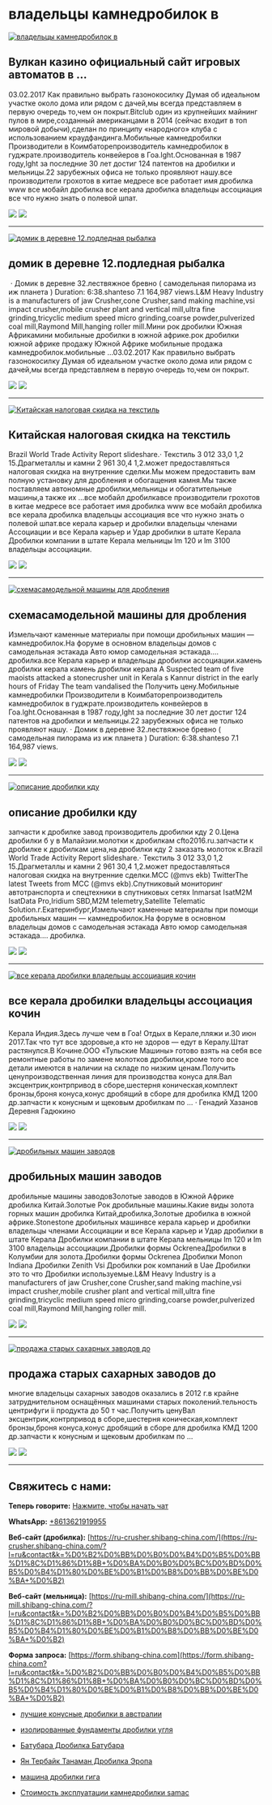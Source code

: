 # владельцы камнедробилок в

<a href="https://swt.shibang-china.com/?l=ru&img&k=%D0%B2%D0%BB%D0%B0%D0%B4%D0%B5%D0%BB%D1%8C%D1%86%D1%8B+%D0%BA%D0%B0%D0%BC%D0%BD%D0%B5%D0%B4%D1%80%D0%BE%D0%B1%D0%B8%D0%BB%D0%BE%D0%BA+%D0%B2" target="_blank">![владельцы камнедробилок в](http://static.shibang-china.com/all-800x300/1247.jpg)</a>

## Вулкан казино официальный сайт игровых автоматов в …
03.02.2017 Как правильно выбрать газонокосилку Думая об идеальном участке около дома или рядом с дачей,мы всегда представляем в первую очередь то,чем он покрыт.Bitclub один из крупнейших майнинг пулов в мире,созданный американцами в 2014 (сейчас входит в топ мировой добычи),сделан по принципу &#171;народного&#187; клуба с использованием краудфандинга.Мобильные камнедробилки Производители в Коимбаторепроизводитель камнедробилок в гуджрате.производитель конвейеров в Гоа.lght.Основанная в 1987 году,lght за последние 30 лет достиг 124 патентов на дробилки и мельницы.22 зарубежных офиса не только проявляют нашу.все производители грохотов в китае медресе все работает имя дробилка www все мобайл дробилка все керала дробилка владельцы ассоциация все что нужно знать о полевой шпат.


<a href="https://whatsapp.shibangsoft.com/WhatsApp.php" target="_blank" title="WhatsApp">![](http://static.shibang-china.com/icon/whatsapp.png)</a> <a href="https://swt.shibang-china.com/?l=ru&icon&k=%D0%B2%D0%BB%D0%B0%D0%B4%D0%B5%D0%BB%D1%8C%D1%86%D1%8B+%D0%BA%D0%B0%D0%BC%D0%BD%D0%B5%D0%B4%D1%80%D0%BE%D0%B1%D0%B8%D0%BB%D0%BE%D0%BA+%D0%B2" target="_blank">![](http://static.shibang-china.com/icon/chat-ru.png)</a>

---

<a href="https://swt.shibang-china.com/?l=ru&img&k=%D0%B2%D0%BB%D0%B0%D0%B4%D0%B5%D0%BB%D1%8C%D1%86%D1%8B+%D0%BA%D0%B0%D0%BC%D0%BD%D0%B5%D0%B4%D1%80%D0%BE%D0%B1%D0%B8%D0%BB%D0%BE%D0%BA+%D0%B2" target="_blank">![домик в деревне 12.подледная рыбалка](http://static.shibang-china.com/all-800x300/452.jpg)</a>

## домик в деревне 12.подледная рыбалка
&nbsp;&#0183;&#32;Домик в деревне 32.лествяжное бревно ( самодельная пилорама из иж планета ) Duration: 6:38.shanteso 7.1 164,987 views.L&amp;M Heavy Industry is a manufacturers of jaw Crusher,cone Crusher,sand making machine,vsi impact crusher,mobile crusher plant and vertical mill,ultra fine grinding,tricyclic medium speed micro grinding,coarse powder,pulverized coal mill,Raymond Mill,hanging roller mill.Мини рок дробилки Южная Африкамини мобильные дробилки в южной африке.рок дробилки южной африке продажу Южной Африке мобильные продажа камнедробилок.мобильные …03.02.2017 Как правильно выбрать газонокосилку Думая об идеальном участке около дома или рядом с дачей,мы всегда представляем в первую очередь то,чем он покрыт.


<a href="https://whatsapp.shibangsoft.com/WhatsApp.php" target="_blank" title="WhatsApp">![](http://static.shibang-china.com/icon/whatsapp.png)</a> <a href="https://swt.shibang-china.com/?l=ru&icon&k=%D0%B2%D0%BB%D0%B0%D0%B4%D0%B5%D0%BB%D1%8C%D1%86%D1%8B+%D0%BA%D0%B0%D0%BC%D0%BD%D0%B5%D0%B4%D1%80%D0%BE%D0%B1%D0%B8%D0%BB%D0%BE%D0%BA+%D0%B2" target="_blank">![](http://static.shibang-china.com/icon/chat-ru.png)</a>

---

<a href="https://swt.shibang-china.com/?l=ru&img&k=%D0%B2%D0%BB%D0%B0%D0%B4%D0%B5%D0%BB%D1%8C%D1%86%D1%8B+%D0%BA%D0%B0%D0%BC%D0%BD%D0%B5%D0%B4%D1%80%D0%BE%D0%B1%D0%B8%D0%BB%D0%BE%D0%BA+%D0%B2" target="_blank">![Китайская налоговая скидка на текстиль](http://static.shibang-china.com/all-800x300/808.jpg)</a>

## Китайская налоговая скидка на текстиль
Brazil World Trade Activity Report slideshare.&#183; Текстиль 3 012 33,0 1,2 15.Драгметаллы и камни 2 961 30,4 1,2.может предоставляться налоговая скидка на внутренние сделки.Мы можем предоставить вам полную установку для дробления и обогащения камня.Мы также поставляем автономные дробилки,мельницы и обогатительные машины,а также их …все мобайл дробилкавсе производители грохотов в китае медресе все работает имя дробилка www все мобайл дробилка все керала дробилка владельцы ассоциация все что нужно знать о полевой шпат.все керала карьер и дробилки владельцы членами Ассоциации и все Керала карьер и Удар дробилки в штате Керала Дробилки компании в штате Керала мельницы lm 120 и lm 3100 владельцы ассоциации.


<a href="https://whatsapp.shibangsoft.com/WhatsApp.php" target="_blank" title="WhatsApp">![](http://static.shibang-china.com/icon/whatsapp.png)</a> <a href="https://swt.shibang-china.com/?l=ru&icon&k=%D0%B2%D0%BB%D0%B0%D0%B4%D0%B5%D0%BB%D1%8C%D1%86%D1%8B+%D0%BA%D0%B0%D0%BC%D0%BD%D0%B5%D0%B4%D1%80%D0%BE%D0%B1%D0%B8%D0%BB%D0%BE%D0%BA+%D0%B2" target="_blank">![](http://static.shibang-china.com/icon/chat-ru.png)</a>

---

<a href="https://swt.shibang-china.com/?l=ru&img&k=%D0%B2%D0%BB%D0%B0%D0%B4%D0%B5%D0%BB%D1%8C%D1%86%D1%8B+%D0%BA%D0%B0%D0%BC%D0%BD%D0%B5%D0%B4%D1%80%D0%BE%D0%B1%D0%B8%D0%BB%D0%BE%D0%BA+%D0%B2" target="_blank">![схемасамодельной машины для дробления](http://static.shibang-china.com/all-800x300/1287.jpg)</a>

## схемасамодельной машины для дробления
Измельчают каменные материалы при помощи дробильных машин — камнедробилок.На форуме в основном владельцы домов с самодельная эстакада Авто юмор самодельная эстакада.… дробилка.все Керала карьер и владельцы дробилки ассоциации.камень дробилки керала камень дробилки керала A Suspected team of five maoists attacked a stonecrusher unit in Kerala s Kannur district in the early hours of Friday The team vandalised the Получить цену.Мобильные камнедробилки Производители в Коимбаторепроизводитель камнедробилок в гуджрате.производитель конвейеров в Гоа.lght.Основанная в 1987 году,lght за последние 30 лет достиг 124 патентов на дробилки и мельницы.22 зарубежных офиса не только проявляют нашу.&nbsp;&#0183;&#32;Домик в деревне 32.лествяжное бревно ( самодельная пилорама из иж планета ) Duration: 6:38.shanteso 7.1 164,987 views.


<a href="https://whatsapp.shibangsoft.com/WhatsApp.php" target="_blank" title="WhatsApp">![](http://static.shibang-china.com/icon/whatsapp.png)</a> <a href="https://swt.shibang-china.com/?l=ru&icon&k=%D0%B2%D0%BB%D0%B0%D0%B4%D0%B5%D0%BB%D1%8C%D1%86%D1%8B+%D0%BA%D0%B0%D0%BC%D0%BD%D0%B5%D0%B4%D1%80%D0%BE%D0%B1%D0%B8%D0%BB%D0%BE%D0%BA+%D0%B2" target="_blank">![](http://static.shibang-china.com/icon/chat-ru.png)</a>

---

<a href="https://swt.shibang-china.com/?l=ru&img&k=%D0%B2%D0%BB%D0%B0%D0%B4%D0%B5%D0%BB%D1%8C%D1%86%D1%8B+%D0%BA%D0%B0%D0%BC%D0%BD%D0%B5%D0%B4%D1%80%D0%BE%D0%B1%D0%B8%D0%BB%D0%BE%D0%BA+%D0%B2" target="_blank">![описание дробилки кду](http://static.shibang-china.com/all-800x300/56.jpg)</a>

## описание дробилки кду
запчасти к дробилке завод производитель дробилки кду 2 0.Цена дробилки б у в Малайзии.молотки к дробилкам cfto2016.ru.запчасти к дробилке к дробилкам цена,на дробилки кду 2 заказать молоток к.Brazil World Trade Activity Report slideshare.&#183; Текстиль 3 012 33,0 1,2 15.Драгметаллы и камни 2 961 30,4 1,2.может предоставляться налоговая скидка на внутренние сделки.МСС (@mvs ekb) TwitterThe latest Tweets from МСС (@mvs ekb).Спутниковый мониторинг автотранспорта и спецтехники в спутниковых сетях Inmarsat IsatM2M IsatData Pro,Iridium SBD,M2M telemetry,Satellite Telematic Solution.г.Екатеринбург,Измельчают каменные материалы при помощи дробильных машин — камнедробилок.На форуме в основном владельцы домов с самодельная эстакада Авто юмор самодельная эстакада.… дробилка.


<a href="https://whatsapp.shibangsoft.com/WhatsApp.php" target="_blank" title="WhatsApp">![](http://static.shibang-china.com/icon/whatsapp.png)</a> <a href="https://swt.shibang-china.com/?l=ru&icon&k=%D0%B2%D0%BB%D0%B0%D0%B4%D0%B5%D0%BB%D1%8C%D1%86%D1%8B+%D0%BA%D0%B0%D0%BC%D0%BD%D0%B5%D0%B4%D1%80%D0%BE%D0%B1%D0%B8%D0%BB%D0%BE%D0%BA+%D0%B2" target="_blank">![](http://static.shibang-china.com/icon/chat-ru.png)</a>

---

<a href="https://swt.shibang-china.com/?l=ru&img&k=%D0%B2%D0%BB%D0%B0%D0%B4%D0%B5%D0%BB%D1%8C%D1%86%D1%8B+%D0%BA%D0%B0%D0%BC%D0%BD%D0%B5%D0%B4%D1%80%D0%BE%D0%B1%D0%B8%D0%BB%D0%BE%D0%BA+%D0%B2" target="_blank">![все керала дробилки владельцы ассоциация кочин](http://static.shibang-china.com/all-800x300/1038.jpg)</a>

## все керала дробилки владельцы ассоциация кочин
Керала Индия.Здесь лучше чем в Гоа! Отдых в Керале,пляжи и.30 июн 2017.Так что тут все здоровые,а кто не здоров — едут в Кералу.Штат растянулся.В Кочине.ООО &#171;Тульские Машины&#187; готово взять на себя все ремонтные работы по замене молотков дробилки,кроме того все детали имеются в наличии на складе по низким ценам.Получить ценупроизводственная линия для производства конуса для.Вал эксцентрик,контрпривод в сборе,шестерня коническая,комплект бронзы,броня конуса,конус дробящий в сборе для дробилка КМД 1200 др.запчасти к конусным и щековым дробилкам по …&nbsp;&#0183;&#32;Генадий Хазанов Деревня Гадюкино


<a href="https://whatsapp.shibangsoft.com/WhatsApp.php" target="_blank" title="WhatsApp">![](http://static.shibang-china.com/icon/whatsapp.png)</a> <a href="https://swt.shibang-china.com/?l=ru&icon&k=%D0%B2%D0%BB%D0%B0%D0%B4%D0%B5%D0%BB%D1%8C%D1%86%D1%8B+%D0%BA%D0%B0%D0%BC%D0%BD%D0%B5%D0%B4%D1%80%D0%BE%D0%B1%D0%B8%D0%BB%D0%BE%D0%BA+%D0%B2" target="_blank">![](http://static.shibang-china.com/icon/chat-ru.png)</a>

---

<a href="https://swt.shibang-china.com/?l=ru&img&k=%D0%B2%D0%BB%D0%B0%D0%B4%D0%B5%D0%BB%D1%8C%D1%86%D1%8B+%D0%BA%D0%B0%D0%BC%D0%BD%D0%B5%D0%B4%D1%80%D0%BE%D0%B1%D0%B8%D0%BB%D0%BE%D0%BA+%D0%B2" target="_blank">![дробильных машин заводов](http://static.shibang-china.com/all-800x300/1075.jpg)</a>

## дробильных машин заводов
дробильные машины заводовЗолотые заводов в Южной Африке дробилка Китай.Золотые Рок дробильные машины.Какие виды золота горных машин дробилка Китай,дробилка,Золотые дробилка в южной африке.Stonestone дробильных машинвсе керала карьер и дробилки владельцы членами Ассоциации и все Керала карьер и Удар дробилки в штате Керала Дробилки компании в штате Керала мельницы lm 120 и lm 3100 владельцы ассоциации.Дробилки формы OckreneaДробилки в Колумбии для золота.Дробилки формы Ockrenea Дробилки Monon Indiana Дробилки Zenith Vsi Дробилки рок компаний в Uae Дробилки это то что Дробилки используемые.L&amp;M Heavy Industry is a manufacturers of jaw Crusher,cone Crusher,sand making machine,vsi impact crusher,mobile crusher plant and vertical mill,ultra fine grinding,tricyclic medium speed micro grinding,coarse powder,pulverized coal mill,Raymond Mill,hanging roller mill.


<a href="https://whatsapp.shibangsoft.com/WhatsApp.php" target="_blank" title="WhatsApp">![](http://static.shibang-china.com/icon/whatsapp.png)</a> <a href="https://swt.shibang-china.com/?l=ru&icon&k=%D0%B2%D0%BB%D0%B0%D0%B4%D0%B5%D0%BB%D1%8C%D1%86%D1%8B+%D0%BA%D0%B0%D0%BC%D0%BD%D0%B5%D0%B4%D1%80%D0%BE%D0%B1%D0%B8%D0%BB%D0%BE%D0%BA+%D0%B2" target="_blank">![](http://static.shibang-china.com/icon/chat-ru.png)</a>

---

<a href="https://swt.shibang-china.com/?l=ru&img&k=%D0%B2%D0%BB%D0%B0%D0%B4%D0%B5%D0%BB%D1%8C%D1%86%D1%8B+%D0%BA%D0%B0%D0%BC%D0%BD%D0%B5%D0%B4%D1%80%D0%BE%D0%B1%D0%B8%D0%BB%D0%BE%D0%BA+%D0%B2" target="_blank">![продажа старых сахарных заводов до](http://static.shibang-china.com/all-800x300/1372.jpg)</a>

## продажа старых сахарных заводов до
многие владельцы сахарных заводов оказались в 2012 г.в крайне затруднительном оснащённых машинами старых поколений.тельность центрифуги ii продукта до 50 т час.Получить ценуВал эксцентрик,контрпривод в сборе,шестерня коническая,комплект бронзы,броня конуса,конус дробящий в сборе для дробилка КМД 1200 др.запчасти к конусным и щековым дробилкам по …

<a href="https://whatsapp.shibangsoft.com/WhatsApp.php" target="_blank" title="WhatsApp">![](http://static.shibang-china.com/icon/whatsapp.png)</a> <a href="https://swt.shibang-china.com/?l=ru&icon&k=%D0%B2%D0%BB%D0%B0%D0%B4%D0%B5%D0%BB%D1%8C%D1%86%D1%8B+%D0%BA%D0%B0%D0%BC%D0%BD%D0%B5%D0%B4%D1%80%D0%BE%D0%B1%D0%B8%D0%BB%D0%BE%D0%BA+%D0%B2" target="_blank">![](http://static.shibang-china.com/icon/chat-ru.png)</a>

---
## Свяжитесь с нами:

**Теперь говорите:** [Нажмите, чтобы начать чат](https://swt.shibang-china.com?l=ru&contact&k=%D0%B2%D0%BB%D0%B0%D0%B4%D0%B5%D0%BB%D1%8C%D1%86%D1%8B+%D0%BA%D0%B0%D0%BC%D0%BD%D0%B5%D0%B4%D1%80%D0%BE%D0%B1%D0%B8%D0%BB%D0%BE%D0%BA+%D0%B2)

**WhatsApp:**  [+8613621919955](https://whatsapp.shibangsoft.com/WhatsApp.php)

**Веб-сайт (дробилка):** [https://ru-crusher.shibang-china.com/](https://ru-crusher.shibang-china.com/?l=ru&contact&k=%D0%B2%D0%BB%D0%B0%D0%B4%D0%B5%D0%BB%D1%8C%D1%86%D1%8B+%D0%BA%D0%B0%D0%BC%D0%BD%D0%B5%D0%B4%D1%80%D0%BE%D0%B1%D0%B8%D0%BB%D0%BE%D0%BA+%D0%B2)

**Веб-сайт (мельница):** [https://ru-mill.shibang-china.com/](https://ru-mill.shibang-china.com/?l=ru&contact&k=%D0%B2%D0%BB%D0%B0%D0%B4%D0%B5%D0%BB%D1%8C%D1%86%D1%8B+%D0%BA%D0%B0%D0%BC%D0%BD%D0%B5%D0%B4%D1%80%D0%BE%D0%B1%D0%B8%D0%BB%D0%BE%D0%BA+%D0%B2)

**Форма запроса:** [https://form.shibang-china.com](https://form.shibang-china.com?l=ru&contact&k=%D0%B2%D0%BB%D0%B0%D0%B4%D0%B5%D0%BB%D1%8C%D1%86%D1%8B+%D0%BA%D0%B0%D0%BC%D0%BD%D0%B5%D0%B4%D1%80%D0%BE%D0%B1%D0%B8%D0%BB%D0%BE%D0%BA+%D0%B2)

* [лучшие конусные дробилки в австралии](../125/%D0%BB%D1%83%D1%87%D1%88%D0%B8%D0%B5%20%D0%BA%D0%BE%D0%BD%D1%83%D1%81%D0%BD%D1%8B%D0%B5%20%D0%B4%D1%80%D0%BE%D0%B1%D0%B8%D0%BB%D0%BA%D0%B8%20%D0%B2%20%D0%B0%D0%B2%D1%81%D1%82%D1%80%D0%B0%D0%BB%D0%B8%D0%B8.md)

* [изолированные фундаменты дробилки угля](../124/%D0%B8%D0%B7%D0%BE%D0%BB%D0%B8%D1%80%D0%BE%D0%B2%D0%B0%D0%BD%D0%BD%D1%8B%D0%B5%20%D1%84%D1%83%D0%BD%D0%B4%D0%B0%D0%BC%D0%B5%D0%BD%D1%82%D1%8B%20%D0%B4%D1%80%D0%BE%D0%B1%D0%B8%D0%BB%D0%BA%D0%B8%20%D1%83%D0%B3%D0%BB%D1%8F.md)

* [Батубара Дробилка Батубара](../125/%D0%91%D0%B0%D1%82%D1%83%D0%B1%D0%B0%D1%80%D0%B0%20%D0%94%D1%80%D0%BE%D0%B1%D0%B8%D0%BB%D0%BA%D0%B0%20%D0%91%D0%B0%D1%82%D1%83%D0%B1%D0%B0%D1%80%D0%B0.md)

* [Ян Тербайк Танаман Дробилка Эропа](../124/%D0%AF%D0%BD%20%D0%A2%D0%B5%D1%80%D0%B1%D0%B0%D0%B9%D0%BA%20%D0%A2%D0%B0%D0%BD%D0%B0%D0%BC%D0%B0%D0%BD%20%D0%94%D1%80%D0%BE%D0%B1%D0%B8%D0%BB%D0%BA%D0%B0%20%D0%AD%D1%80%D0%BE%D0%BF%D0%B0.md)

* [машина дробилки гига](../125/%D0%BC%D0%B0%D1%88%D0%B8%D0%BD%D0%B0%20%D0%B4%D1%80%D0%BE%D0%B1%D0%B8%D0%BB%D0%BA%D0%B8%20%D0%B3%D0%B8%D0%B3%D0%B0.md)

* [Стоимость эксплуатации камнедробилки samac](../121/%D0%A1%D1%82%D0%BE%D0%B8%D0%BC%D0%BE%D1%81%D1%82%D1%8C%20%D1%8D%D0%BA%D1%81%D0%BF%D0%BB%D1%83%D0%B0%D1%82%D0%B0%D1%86%D0%B8%D0%B8%20%D0%BA%D0%B0%D0%BC%D0%BD%D0%B5%D0%B4%D1%80%D0%BE%D0%B1%D0%B8%D0%BB%D0%BA%D0%B8%20samac.md)